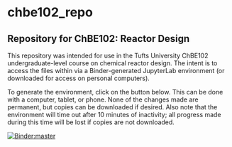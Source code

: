 # chbe102_repo

## Repository for ChBE102: Reactor Design

This repository was intended for use in the Tufts University ChBE102 undergraduate-level course on chemical reactor design. The intent is to access the files within via a Binder-generated JupyterLab environment (or downloaded for access on personal computers).

To generate the environment, click on the button below. This can be done with a computer, tablet, or phone. None of the changes made are permanent, but copies can be downloaded if desired. Also note that the environment will time out after 10 minutes of inactivity; all progress made during this time will be lost if copies are not downloaded.

[![Binder:master](https://mybinder.org/badge_logo.svg)](https://mybinder.org/v2/gh/neagan01/chbe102_repo/HEAD)